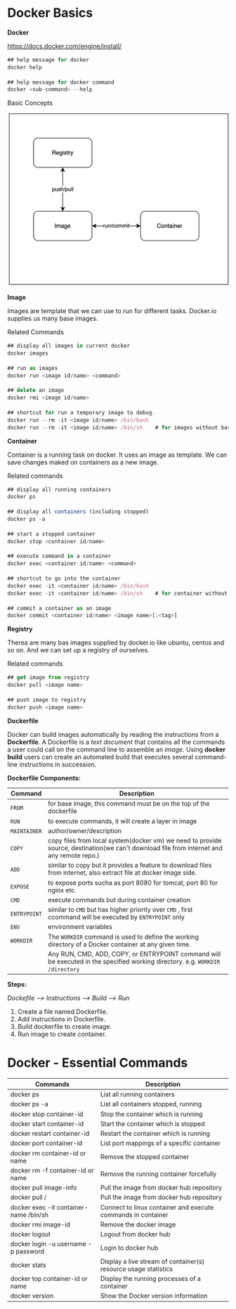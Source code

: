 
# Docker Basics

**Docker**

https://docs.docker.com/engine/install/

```js
## help message for docker
docker help

## help message for docker command
docker <sub-command> --help
```

Basic Concepts


![App Screenshot](https://github.com/Anup-Narkhede/Docker-Guide/blob/main/Image1_push-pull_run-commit.png)

**Image**

Images are template that we can use to run for different tasks.
Docker.io supplies us many base images.

Related Commands
```js
## display all images in current docker
docker images

## run as images
docker run <image id/name> <command>

## delete an image
docker rmi <image id/name>

## shortcut for run a temporary image to debug.
docker run --rm -it <image id/name> /bin/bash
docker run --rm -it <image id/name> /bin/sh    # for images without bash
```

**Container**

Container is a running task on docker. It uses an image as template.
We can save changes maked on containers as a new image.

Related commands
```js
## display all running containers
docker ps

## display all containers (including stopped)
docker ps -a

## start a stopped container
docker stop <container id/name>

## execute command in a container
docker exec <container id/name> <command>

## shortcut to go into the container
docker exec -it <container id/name> /bin/bash
docker exec -it <container id/name> /bin/sh    # for container without /bin/bash 

## commit a container as an image
docker commit <container id/name> <image name>[:<tag>]
```
 
**Registry**

Therea are many bas images supplied by docker.io like ubuntu, centos and so on.
And we can set up a registry of ourselves.

Related commands
```js
## get image from registry
docker pull <image name>

## push image to registry
docker push <image name>
```

**Dockerfile**

Docker can build images automatically by reading the instructions from a **Dockerfile**. A Dockerfile is a *text document* that contains all the commands a user could call on the command line to assemble an *image*. Using **docker build** users can create an automated build that executes several command-line instructions in succession.

**Dockerfile Components:**

| Command | Description |
|---------|-------------|
|`FROM`| for base image, this command must be on the top of the dockerfile|
|`RUN`| to execute commands, it will create a layer in image|
|`MAINTAINER`|author/owner/description|
|`COPY`|copy files from local system(docker vm) we need to provide source, destination(we can't download file from internet and any remote repo.) |
|`ADD`|similar to copy but it provides a feature to download files from internet, also extract file at docker image side.|
|`EXPOSE`|to expose ports sucha as port 8080 for tomcat, port 80 for nginx etc.|
|`CMD`|execute commands but during container creation|
|`ENTRYPOINT`|similar to `CMD` but has higher priority over `CMD` , first ccommand will be executed by `ENTRYPOINT` only|
|`ENV`|environment variables|
|`WORKDIR`|The `WORKDIR` command is used to define the working directory of a Docker container at any given time.|
||Any RUN, CMD, ADD, COPY, or ENTRYPOINT command will be executed in the specified working directory. e.g. `WORKDIR /directory`|

**Steps:**

*Dockefile --> Instructions --> Build --> Run*


1. Create a file named Dockerfile.
2. Add instructions in Dockerfile.
3. Build dockerfile to create image.
4. Run image to create container.

# Docker - Essential Commands


|     Commands                 |    Description                                  |
| ------------------------------- | --------------------------------------------- |
| docker ps | List all running containers |
| docker ps -a | List all containers stopped, running |
| docker stop container-id | Stop the container which is running |
| docker start container-id | Start the container which is stopped |
| docker restart container-id | Restart the container which is running |
| docker port container-id | List port mappings of a specific container |
| docker rm container-id or name | Remove the stopped container |
| docker rm -f container-id or name| Remove the running container forcefully |
| docker pull image-info | Pull the image from docker hub repository |
| docker pull <dockerhub-id>/<image-name> | Pull the image from docker hub repository |
| docker exec -it container-name /bin/sh | Connect to linux container and execute commands in container |
| docker rmi image-id | Remove the docker image |
| docker logout | Logout from docker hub |
| docker login -u username -p password | Login to docker hub |
| docker stats | Display a live stream of container(s) resource usage statistics |
| docker top container-id or name | Display the running processes of a container |
| docker version | Show the Docker version information |


